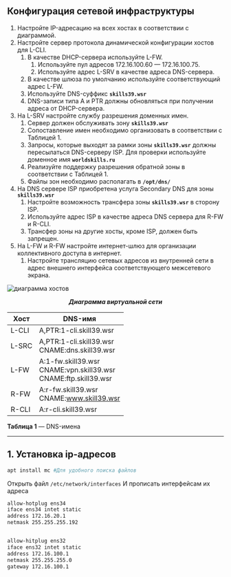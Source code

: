 ## Конфигурация сетевой инфраструктуры

1. Настройте IP-адресацию на всех хостах в соответствии с диаграммой.
1. Настройте сервер протокола динамической конфигурации хостов для L-CLI.
   1. В качестве DHCP-сервера используйте L-FW.
      1. Используйте пул адресов 172.16.100.60 — 172.16.100.75.
      1. Используйте адрес L-SRV в качестве адреса DNS-сервера.
   1. В качестве шлюза по умолчанию используйте соответствующий адрес L-FW.
   1. Используйте DNS-суффикс **`skills39.wsr`**
   1. DNS-записи типа A и PTR должны обновляться при получении адреса от DHCP-сервера.
1. На L-SRV настройте службу разрешения доменных имен.
   1. Сервер должен обслуживать зону **`skills39.wsr`**
   1. Сопоставление имен необходимо организовать в соответствии с Таблицей 1.
   1. Запросы, которые выходят за рамки зоны **`skills39.wsr`** должны пересылаться DNS-серверу ISP. Для проверки используйте доменное имя **`worldskills.ru`**
   1. Реализуйте поддержку разрешения обратной зоны в соответствии с Таблицей 1.
   1. Файлы зон необходимо располагать в **`/opt/dns/`**
1. На DNS сервере ISP приобретена услуга Secondary DNS для зоны **`skills39.wsr`**
   1. Настройте возможность трансфера зоны **`skills39.wsr`** в сторону ISP.
   1. Используйте адрес ISP в качестве адреса DNS сервера для R-FW и R-CLI.
   1. Трансфер зоны на другие хосты, кроме ISP, должен быть запрещен.
1. На L-FW и R-FW настройте интернет-шлюз для организации коллективного доступа в интернет.
   1. Настройте трансляцию сетевых адресов из внутренней сети в адрес внешнего интерфейса соответствующего межсетевого экрана.

![диаграмма хостов](https://i.imgur.com/hi5ATKK.png)
<p align="center"><b><i>Диаграмма виртуальной сети</i></b></p>

| Хост  | DNS-имя |
| ------------- | ------------- |
| L-CLI  | A,PTR:1-cli.skill39.wsr  |
| L-SRC  | A,PTR:1-cli.skill39.wsr <br> CNAME:dns.skill39.wsr  |
| L-FW | A:1-fw.skill39.wsr <br> CNAME:vpn.skill39.wsr <br> CNAME:ftp.skill39.wsr |
| R-FW | A:r-fw.skill39.wsr <br> CNAME:www.skill39.wsr |
| R-CLI | A:r-cli.skill39.wsr |


<p align="left"><b>Таблица 1</b> — DNS-имена</p>

***
##  1. Установка ip-адресов
```bash
apt install mc #Для удобного поиска файлов
```
Открыть файл `/etc/network/interfaces`
И прописать интерфейсам их адреса
```bash
allow-hotplug ens34
iface ens34 intet static
address 172.16.20.1
netmask 255.255.255.192


allow-hitplug ens32
iface ens32 intet static
address 172.16.100.1
netmask 255.255.255.0
gateway 172.16.100.1
```
